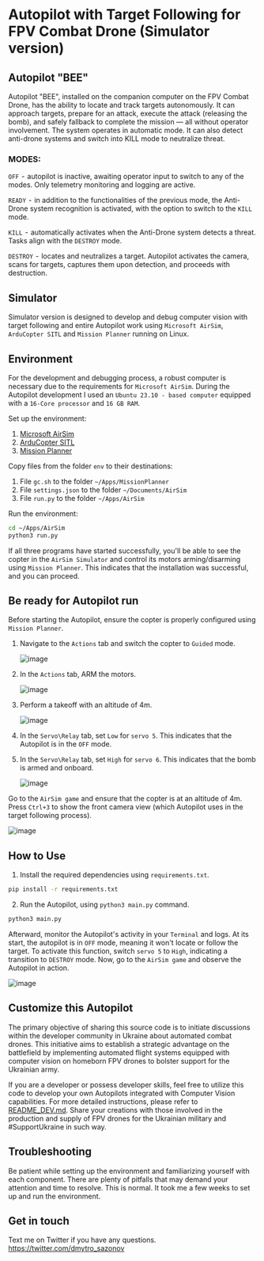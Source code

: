 # Autopilot with Target Following for FPV Combat Drone (Simulator version)

## Autopilot "BEE"
Autopilot "BEE", installed on the companion computer on the FPV Combat Drone, has the ability to locate and track targets autonomously. It can approach targets, prepare for an attack, execute the attack (releasing the bomb), and safely fallback to complete the mission — all without operator involvement. The system operates in automatic mode. It can also detect anti-drone systems and switch into KILL mode to neutralize threat.

### MODES:
`OFF`  -  autopilot is inactive, awaiting operator input to switch to any of the modes. Only telemetry monitoring and logging are active.

`READY`  -  in addition to the functionalities of the previous mode, the Anti-Drone system recognition is activated, with the option to switch to the `KILL` mode.

`KILL`  -  automatically activates when the Anti-Drone system detects a threat. Tasks align with the `DESTROY` mode.

`DESTROY`  -  locates and neutralizes a target. Autopilot activates the camera, scans for targets, captures them upon detection, and proceeds with destruction.

## Simulator
Simulator version is designed to develop and debug computer vision with target following and entire Autopilot work using `Microsoft AirSim`, `ArduCopter SITL` and `Mission Planner` running on Linux.

## Environment
For the development and debugging process, a robust computer is necessary due to the requirements for `Microsoft AirSim`. During the Autopilot development I used an `Ubuntu 23.10 - based computer` equipped with a `16-Core processor` and `16 GB RAM`.

Set up the environment:
1. [Microsoft AirSim](https://github.com/Microsoft/AirSim/releases)
2. [ArduCopter SITL](https://ardupilot.org/dev/docs/sitl-with-airsim.html)
3. [Mission Planner](https://ardupilot.org/planner/)

Copy files from the folder `env` to their destinations:
1. File `gc.sh` to the folder `~/Apps/MissionPlanner`
2. File `settings.json` to the folder `~/Documents/AirSim`
3. File `run.py` to the folder `~/Apps/AirSim`

Run the environment:
```bash
cd ~/Apps/AirSim
python3 run.py
```
If all three programs have started successfully, you'll be able to see the copter in the `AirSim Simulator` and control its motors arming/disarming using `Mission Planner`. This indicates that the installation was successful, and you can proceed.

## Be ready for Autopilot run
Before starting the Autopilot, ensure the copter is properly configured using `Mission Planner`.
1. Navigate to the `Actions` tab and switch the copter to `Guided` mode.
   
   ![image](https://github.com/under0tech/autopilot_bee_sim/assets/113665703/5a2ba9e4-30d3-4da1-b8fe-f856ccc2aa82)
3. In the `Actions` tab, ARM the motors.
   
   ![image](https://github.com/under0tech/autopilot_bee_sim/assets/113665703/866ac070-41cc-463a-ae6f-8b9fd1595350)
5. Perform a takeoff with an altitude of 4m.
   
   ![image](https://github.com/under0tech/autopilot_bee_sim/assets/113665703/81bf43a9-963e-4319-b7bb-4ffb0da1a235)
7. In the `Servo\Relay` tab, set `Low` for `servo 5`. This indicates that the Autopilot is in the `OFF` mode.
8. In the `Servo\Relay` tab, set `High` for `servo 6`. This indicates that the bomb is armed and onboard.
   
   ![image](https://github.com/under0tech/autopilot_bee_sim/assets/113665703/6d582501-4db7-4691-aed7-3df5b7b22388)

Go to the `AirSim game` and ensure that the copter is at an altitude of 4m. Press `Ctrl+3` to show the front camera view (which Autopilot uses in the target following process).

![image](https://github.com/under0tech/autopilot_bee_sim/assets/113665703/04d3a434-f111-4972-864e-43c8b763eb5d)

## How to Use
1. Install the required dependencies using `requirements.txt`.
```bash
pip install -r requirements.txt
```
2. Run the Autopilot, using `python3 main.py` command.
```bash
python3 main.py
```
Afterward, monitor the Autopilot's activity in your `Terminal` and logs. At its start, the autopilot is in `OFF` mode, meaning it won't locate or follow the target. To activate this function, switch `servo 5` to `High`, indicating a transition to `DESTROY` mode. Now, go to the `AirSim game` and observe the Autopilot in action.

![image](https://github.com/under0tech/autopilot_bee_sim/assets/113665703/6818e8d3-b7ea-40a1-bfdd-37df8ec793d0)

## Customize this Autopilot
The primary objective of sharing this source code is to initiate discussions within the developer community in Ukraine about automated combat drones. This initiative aims to establish a strategic advantage on the battlefield by implementing automated flight systems equipped with computer vision on homeborn FPV drones to bolster support for the Ukrainian army.

If you are a developer or possess developer skills, feel free to utilize this code to develop your own Autopilots integrated with Computer Vision capabilities. For more detailed instructions, please refer to [README_DEV.md](README_DEV.md). Share your creations with those involved in the production and supply of FPV drones for the Ukrainian military and #SupportUkraine in such way.

## Troubleshooting
Be patient while setting up the environment and familiarizing yourself with each component. There are plenty of pitfalls that may demand your attention and time to resolve. This is normal. It took me a few weeks to set up and run the environment.

## Get in touch
Text me on Twitter if you have any questions.
https://twitter.com/dmytro_sazonov
